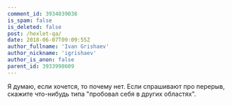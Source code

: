 ```yaml
---
comment_id: 3934039038
is_spam: false
is_deleted: false
post: /hexlet-qa/
date: 2018-06-07T09:09:55Z
author_fullname: 'Ivan Grishaev'
author_nickname: 'igrishaev'
author_is_anon: false
parent_id: 3933998609
---
```


<p>Я думаю, если хочется, то почему нет. Если спрашивают про перерыв, скажите что-нибудь типа "пробовал себя в других областях".</p>
